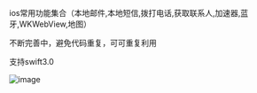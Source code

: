 ios常用功能集合（本地邮件,本地短信,拨打电话,获取联系人,加速器,蓝牙,WKWebView,地图）

不断完善中，避免代码重复，可可重复利用

支持swift3.0


 ![image](https://github.com/RainLocalCollection/master/gif.jpg)
